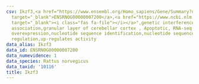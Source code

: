 ```yaml
---
csv: Ikzf3,<a href="https://www.ensembl.org/Homo_sapiens/Gene/Summary?db=core;g=ENSRNOG00000007200"
  target="_blank">ENSRNOG00000007200</a>,<a href="https://www.ncbi.nlm.nih.gov/pubmed/30467350"
  target="_blank"><i class="fas fa-file"></i></a>",genetic interference,functional
  association,granular layer of cerebellar cortex , Apoptotic, RNA-seq assay, hsf-1
  overexpression,nucleotide sequence identification,nucleotide sequence identification,transcriptional
  regulation,up-regulates activity
data_alias: Ikzf3
data_id: ENSRNOG00000007200
data_numevidence: 1
data_species: Rattus norvegicus
data_taxid: '10116'
title: Ikzf3
---
```


